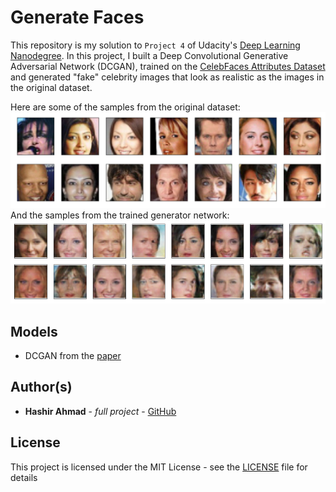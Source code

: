 # Generate Faces
This repository is my solution to `Project 4` of Udacity's [Deep Learning Nanodegree](https://www.udacity.com/course/deep-learning-nanodegree--nd101). In this project, I built a Deep Convolutional Generative Adversarial Network (DCGAN), trained on the [CelebFaces Attributes Dataset](http://mmlab.ie.cuhk.edu.hk/projects/CelebA.html) and generated "fake" celebrity images that look as realistic as the images in the original dataset. 

Here are some of the samples from the original dataset:
![processed_faces](assets/processed_face_data.png)
And the samples from the trained generator network:
![generated_faces](assets/generated_faces.PNG)

## Models
* DCGAN from the [paper](https://arxiv.org/pdf/1511.06434.pdf)

## Author(s)
* **Hashir Ahmad** - *full project* - [GitHub](https://github.com/hash-ir)

## License
This project is licensed under the MIT License - see the [LICENSE](https://github.com/hash-ir/Generate-Faces/blob/master/LICENSE) file for details
